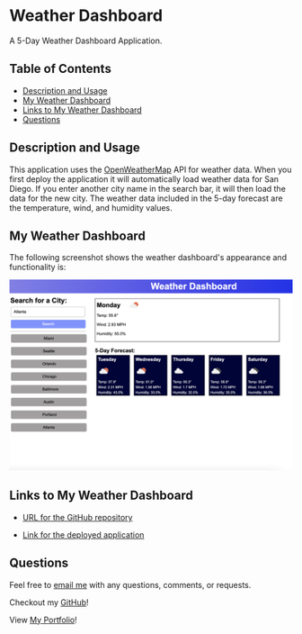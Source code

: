 # Weather Dashboard
A 5-Day Weather Dashboard Application.

## Table of Contents
* [Description and Usage](#description-and-usage)
* [My Weather Dashboard](#my-weather-dashboard)
* [Links to My Weather Dashboard](#links-to-my-weather-dashboard)
* [Questions](#questions)

## Description and Usage

This application uses the [OpenWeatherMap](https://openweathermap.org/api) API for weather data. When you first deploy the application it will automatically load weather data for San Diego. If you enter another city name in the search bar, it will then load the data for the new city. The weather data included in the 5-day forecast are the temperature, wind, and humidity values.

## My Weather Dashboard

The following screenshot shows the weather dashboard's appearance and functionality is:

![myweatherdashboard](./Assets/5dayweatherdashboard.png)

## Links to My Weather Dashboard

- [URL for the GitHub repository](https://github.com/kdrummond528/Weather-Dashboard)

- [Link for the deployed application](https://kdrummond528.github.io/Weather-Dashboard/)

## Questions

Feel free to [email me](mailto:k.drummond528@gmail.com) with any questions, comments, or requests.

Checkout my [GitHub](https://github.com/kdrummond528)!

View [My Portfolio](https://kdrummond528.github.io/Personal-Portfolio/)!